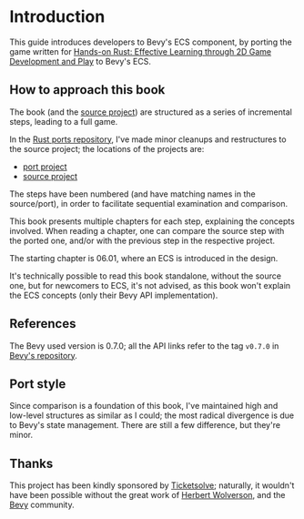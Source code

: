 # Introduction

This guide introduces developers to Bevy's ECS component, by porting the game written for [Hands-on Rust: Effective Learning through 2D Game Development and Play](https://pragprog.com/titles/hwrust/hands-on-rust) to Bevy's ECS.

## How to approach this book

The book (and the [source project](https://github.com/thebracket/HandsOnRust)) are structured as a series of incremental steps, leading to a full game.

In the [Rust ports repository](https://github.com/64kramsystem/rust-game-ports), I've made minor cleanups and restructures to the source project; the locations of the projects are:

- [port project](https://github.com/64kramsystem/rust-game-ports/tree/master/rusty_roguelike-bevy)
- [source project](https://github.com/64kramsystem/rust-game-ports/tree/master/source_projects/rusty_roguelike)

The steps have been numbered (and have matching names in the source/port), in order to facilitate sequential examination and comparison.

This book presents multiple chapters for each step, explaining the concepts involved. When reading a chapter, one can compare the source step with the ported one, and/or with the previous step in the respective project.

The starting chapter is 06.01, where an ECS is introduced in the design.

It's technically possible to read this book standalone, without the source one, but for newcomers to ECS, it's not advised, as this book won't explain the ECS concepts (only their Bevy API implementation).

## References

The Bevy used version is 0.7.0; all the API links refer to the tag `v0.7.0` in [Bevy's repository](https://github.com/bevyengine/bevy).

## Port style

Since comparison is a foundation of this book, I've maintained high and low-level structures as similar as I could; the most radical divergence is due to Bevy's state management. There are still a few difference, but they're minor.

## Thanks

This project has been kindly sponsored by [Ticketsolve](https://www.ticketsolve.com); naturally, it wouldn't have been possible without the great work of [Herbert Wolverson](https://twitter.com/herberticus), and the [Bevy](https://bevyengine.org) community.
